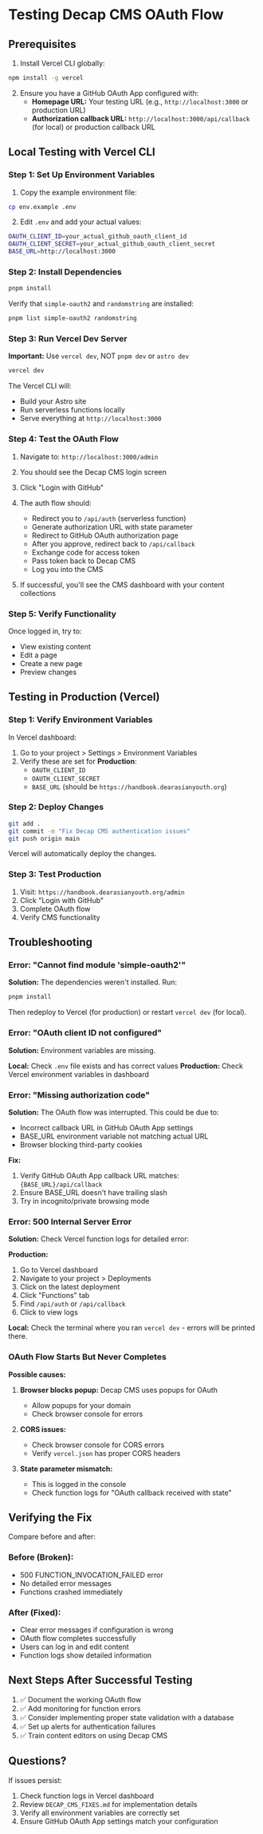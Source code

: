 # Testing Decap CMS OAuth Flow

## Prerequisites

1. Install Vercel CLI globally:
```bash
npm install -g vercel
```

2. Ensure you have a GitHub OAuth App configured with:
   - **Homepage URL:** Your testing URL (e.g., `http://localhost:3000` or production URL)
   - **Authorization callback URL:** `http://localhost:3000/api/callback` (for local) or production callback URL

## Local Testing with Vercel CLI

### Step 1: Set Up Environment Variables

1. Copy the example environment file:
```bash
cp env.example .env
```

2. Edit `.env` and add your actual values:
```bash
OAUTH_CLIENT_ID=your_actual_github_oauth_client_id
OAUTH_CLIENT_SECRET=your_actual_github_oauth_client_secret
BASE_URL=http://localhost:3000
```

### Step 2: Install Dependencies

```bash
pnpm install
```

Verify that `simple-oauth2` and `randomstring` are installed:
```bash
pnpm list simple-oauth2 randomstring
```

### Step 3: Run Vercel Dev Server

**Important:** Use `vercel dev`, NOT `pnpm dev` or `astro dev`

```bash
vercel dev
```

The Vercel CLI will:
- Build your Astro site
- Run serverless functions locally
- Serve everything at `http://localhost:3000`

### Step 4: Test the OAuth Flow

1. Navigate to: `http://localhost:3000/admin`

2. You should see the Decap CMS login screen

3. Click "Login with GitHub"

4. The auth flow should:
   - Redirect you to `/api/auth` (serverless function)
   - Generate authorization URL with state parameter
   - Redirect to GitHub OAuth authorization page
   - After you approve, redirect back to `/api/callback`
   - Exchange code for access token
   - Pass token back to Decap CMS
   - Log you into the CMS

5. If successful, you'll see the CMS dashboard with your content collections

### Step 5: Verify Functionality

Once logged in, try to:
- View existing content
- Edit a page
- Create a new page
- Preview changes

## Testing in Production (Vercel)

### Step 1: Verify Environment Variables

In Vercel dashboard:
1. Go to your project > Settings > Environment Variables
2. Verify these are set for **Production**:
   - `OAUTH_CLIENT_ID`
   - `OAUTH_CLIENT_SECRET`
   - `BASE_URL` (should be `https://handbook.dearasianyouth.org`)

### Step 2: Deploy Changes

```bash
git add .
git commit -m "Fix Decap CMS authentication issues"
git push origin main
```

Vercel will automatically deploy the changes.

### Step 3: Test Production

1. Visit: `https://handbook.dearasianyouth.org/admin`
2. Click "Login with GitHub"
3. Complete OAuth flow
4. Verify CMS functionality

## Troubleshooting

### Error: "Cannot find module 'simple-oauth2'"

**Solution:** The dependencies weren't installed. Run:
```bash
pnpm install
```

Then redeploy to Vercel (for production) or restart `vercel dev` (for local).

### Error: "OAuth client ID not configured"

**Solution:** Environment variables are missing.

**Local:** Check `.env` file exists and has correct values
**Production:** Check Vercel environment variables in dashboard

### Error: "Missing authorization code"

**Solution:** The OAuth flow was interrupted. This could be due to:
- Incorrect callback URL in GitHub OAuth App settings
- BASE_URL environment variable not matching actual URL
- Browser blocking third-party cookies

**Fix:**
1. Verify GitHub OAuth App callback URL matches: `{BASE_URL}/api/callback`
2. Ensure BASE_URL doesn't have trailing slash
3. Try in incognito/private browsing mode

### Error: 500 Internal Server Error

**Solution:** Check Vercel function logs for detailed error:

**Production:**
1. Go to Vercel dashboard
2. Navigate to your project > Deployments
3. Click on the latest deployment
4. Click "Functions" tab
5. Find `/api/auth` or `/api/callback`
6. Click to view logs

**Local:**
Check the terminal where you ran `vercel dev` - errors will be printed there.

### OAuth Flow Starts But Never Completes

**Possible causes:**
1. **Browser blocks popup:** Decap CMS uses popups for OAuth
   - Allow popups for your domain
   - Check browser console for errors

2. **CORS issues:** 
   - Check browser console for CORS errors
   - Verify `vercel.json` has proper CORS headers

3. **State parameter mismatch:**
   - This is logged in the console
   - Check function logs for "OAuth callback received with state"

## Verifying the Fix

Compare before and after:

### Before (Broken):
- 500 FUNCTION_INVOCATION_FAILED error
- No detailed error messages
- Functions crashed immediately

### After (Fixed):
- Clear error messages if configuration is wrong
- OAuth flow completes successfully
- Users can log in and edit content
- Function logs show detailed information

## Next Steps After Successful Testing

1. ✅ Document the working OAuth flow
2. ✅ Add monitoring for function errors
3. ✅ Consider implementing proper state validation with a database
4. ✅ Set up alerts for authentication failures
5. ✅ Train content editors on using Decap CMS

## Questions?

If issues persist:
1. Check function logs in Vercel dashboard
2. Review `DECAP_CMS_FIXES.md` for implementation details
3. Verify all environment variables are correctly set
4. Ensure GitHub OAuth App settings match your configuration


